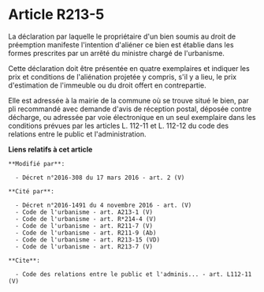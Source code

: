 # Article R213-5

La déclaration par laquelle le propriétaire d'un bien soumis au droit de préemption manifeste l'intention d'aliéner ce bien
est établie dans les formes prescrites par un arrêté du ministre chargé de l'urbanisme. 

Cette déclaration doit être présentée en quatre exemplaires et indiquer les prix et conditions de l'aliénation projetée y
compris, s'il y a lieu, le prix d'estimation de l'immeuble ou du droit offert en contrepartie. 

Elle est adressée à la mairie de la commune où se trouve situé le bien, par pli recommandé avec demande d'avis de réception
postal, déposée contre décharge, ou adressée par voie électronique en un seul exemplaire dans les conditions prévues par les
articles L. 112-11 et L. 112-12 du code des relations entre le public et l'administration.

**Liens relatifs à cet article**

	**Modifié par**:

	  - Décret n°2016-308 du 17 mars 2016 - art. 2 (V)

	**Cité par**:

	  - Décret n°2016-1491 du 4 novembre 2016 - art. (V)
	  - Code de l'urbanisme - art. A213-1 (V)
	  - Code de l'urbanisme - art. R*214-4 (V)
	  - Code de l'urbanisme - art. R211-7 (V)
	  - Code de l'urbanisme - art. R211-9 (Ab)
	  - Code de l'urbanisme - art. R213-15 (VD)
	  - Code de l'urbanisme - art. R213-7 (V)

	**Cite**:

	  - Code des relations entre le public et l'adminis... - art. L112-11 (V)
